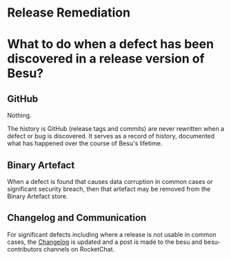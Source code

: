 # Release Remediation

# What to do when a defect has been discovered in a release version of Besu?

## GitHub

Nothing. 

The history is GitHub (release tags and commits) are never rewritten when a defect or bug is discovered. It serves as a record of history, documented what has happened over the course of Besu's lifetime.

## Binary Artefact

When a defect is found that causes data corruption in common cases or significant security breach, then that artefact may be removed from the Binary Artefact store.

## Changelog and Communication 

For significant defects including where a release is not usable in common cases, the [Changelog](https://github.com/hyperledger/besu/blob/master/CHANGELOG.md) is updated and a post is made to the besu and besu-contributors channels on RocketChat.